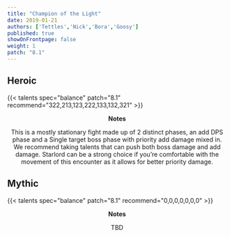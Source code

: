 ```yaml
---
title: "Champion of the Light"
date: 2019-01-21
authors: ['Tettles','Nick','Bora','Goosy']
published: true
showOnFrontpage: false
weight: 1
patch: "8.1"
---
```


## Heroic
{{< talents spec="balance" patch="8.1" recommend="322,213,123,222,133,132,321" >}}

<center>
<b>Notes</b>

This is a mostly stationary fight made up of 2 distinct phases, an add DPS phase and a Single target boss phase with priority add damage mixed in. We recommend taking talents that can push both boss damage and add damage. Starlord can be a strong choice if you’re comfortable with the movement of this encounter as it allows for better priority damage.

</center>


## Mythic
{{< talents spec="balance" patch="8.1" recommend="0,0,0,0,0,0,0" >}}
<center>
<b>Notes</b>

TBD

</center>
 
